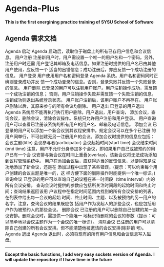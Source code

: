 Agenda-Plus
====


**This is the first energining practice training of SYSU School of Software**


Agenda 需求文档
---
Agenda 启动
Agenda 启动后，读取位于磁盘上的所有已存用户信息和会议信息。 用户注册
注册新用户时，用户需设置一个唯一的用户名和一个密码。另外，注册用户时还需
用户登记其邮箱及电话信息。如果注册时提供的用户名已由其他用户使用，应反馈一个
适当的出错信息；成功注册后，亦应反馈一个成功注册的信息。 用户登录
用户使用用户名和密码登录 Agenda 系统。用户名和密码同时正确则登录成功并反
馈一个成功登录的信息。否则，登录失败并反馈一个失败登录的信息。 用户删除
已登录的用户可以注销用户账户。用户注销操作成功，需反馈一个成功注销的信息；
否则，用户注销操作失败并需反馈一个失败注销的信息。注销成功则退出系统登录状态。
用户账户注销后，该用户账户不再存在。
用户账户删除以后，其原来参与的所有会议均删除。 用户退出
已登录的用户退出 Agenda 系统后不能再执行执行用户删除，用户退出，用户查询，
添加会议，查询会议，删除会议，清除会议操作。系统只允许用户注册和用户登录。 用户查询
用户可以查看已注册该系统的所有用户的用户名、邮箱及电话信息。
添加会议
已登录的用户可以添加一个新会议到其议程安排中。规定会议可以在多个已注册
的用户间举行，不可创建无另一注册用户的会议。添加会议时提供的信息应包括：
会议主题(title)
会议参与者(participator)
会议起始时间(start time)
会议结束时间(end time)
注意，用户不允许分身参加多个会议，即如果用户自己或被预约的用户已有一个会
议安排与新会议在时间上重叠(overlap)，该新会议将无法成功添加到议程管理系统中。
用户在添加会议后，应获得适当的反馈信息，以便得知是成功地添加了新会议，还是在
添加过程中出现了某些错误。(提示：可以约束每个用户创建的会议主题是唯一的，这
样方便下面的删除操作时能提供一个唯一标识。)
查询会议
已登录的用户可以查询自己的议程在某一时间段（time interval）内的所有会议安排。
查询会议时提供的参数应包括所关注时间段的起始时间和终止时间；查询结果返回该用
户议程中在指定时间范围内找到的所有会议安排的列表，在列表中给出每一会议的起始
时间、终止时间、主题、以及被预约的另一用户的名字。注意，查询会议的结果既应包
括用户作为发起人的那些会议，也应包括用户作为被预约人的那些会议。 删除会议
已注册的用户可以删除自己创建的某一会议安排。删除会议时，需提供一个能唯一
地标识待删除的会议的参数（提示：可以简单地以会议主题作为一个会议的唯一标识）。 清除会议
已注册的用户可以清除自己创建的所有会议安排。但不能清楚他被邀请的会议安排(除非销
号)。Agenda 退出
Agenda 退出时，必须将现有的所有用户信息和会议信息写入磁盘。

---
**Except the basic functions, I add very easy sockets version of Agenda.**
**I will update the repository if I have time in the future**

